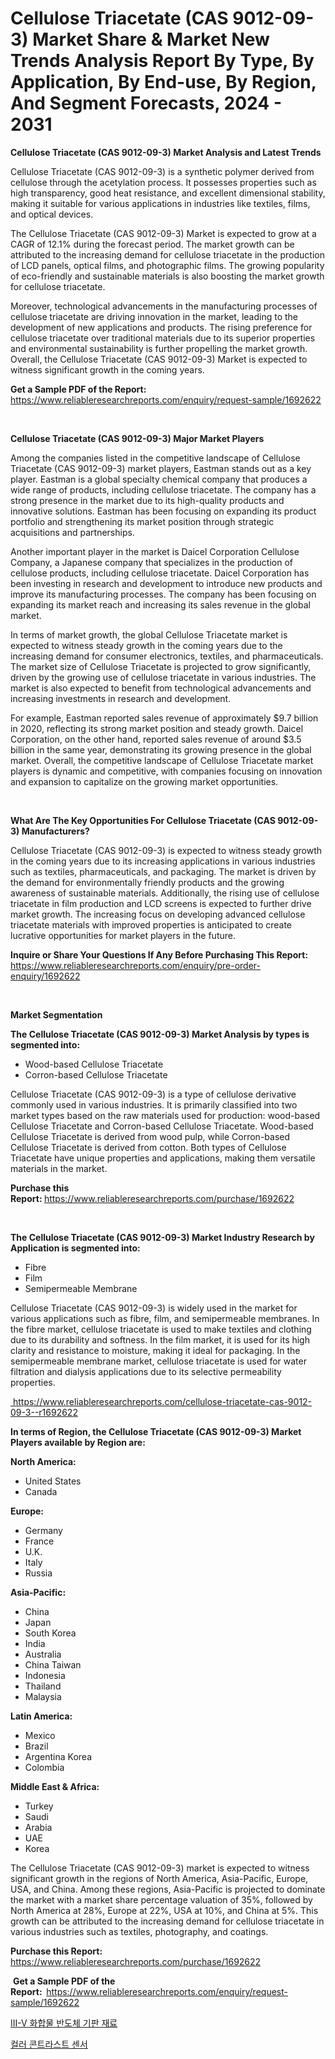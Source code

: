 <p><h1>Cellulose Triacetate (CAS 9012-09-3) Market Share & Market New Trends Analysis Report By Type, By Application, By End-use, By Region, And Segment Forecasts, 2024 - 2031</h1></p><p><strong>Cellulose Triacetate (CAS 9012-09-3) Market Analysis and Latest Trends</strong></p>
<p><p>Cellulose Triacetate (CAS 9012-09-3) is a synthetic polymer derived from cellulose through the acetylation process. It possesses properties such as high transparency, good heat resistance, and excellent dimensional stability, making it suitable for various applications in industries like textiles, films, and optical devices.</p><p>The Cellulose Triacetate (CAS 9012-09-3) Market is expected to grow at a CAGR of 12.1% during the forecast period. The market growth can be attributed to the increasing demand for cellulose triacetate in the production of LCD panels, optical films, and photographic films. The growing popularity of eco-friendly and sustainable materials is also boosting the market growth for cellulose triacetate.</p><p>Moreover, technological advancements in the manufacturing processes of cellulose triacetate are driving innovation in the market, leading to the development of new applications and products. The rising preference for cellulose triacetate over traditional materials due to its superior properties and environmental sustainability is further propelling the market growth. Overall, the Cellulose Triacetate (CAS 9012-09-3) Market is expected to witness significant growth in the coming years.</p></p>
<p><strong>Get a Sample PDF of the Report:&nbsp;</strong> <a href="https://www.reliableresearchreports.com/enquiry/request-sample/1692622">https://www.reliableresearchreports.com/enquiry/request-sample/1692622</a></p>
<p>&nbsp;</p>
<p><strong>Cellulose Triacetate (CAS 9012-09-3) Major Market Players</strong></p>
<p><p>Among the companies listed in the competitive landscape of Cellulose Triacetate (CAS 9012-09-3) market players, Eastman stands out as a key player. Eastman is a global specialty chemical company that produces a wide range of products, including cellulose triacetate. The company has a strong presence in the market due to its high-quality products and innovative solutions. Eastman has been focusing on expanding its product portfolio and strengthening its market position through strategic acquisitions and partnerships.</p><p>Another important player in the market is Daicel Corporation Cellulose Company, a Japanese company that specializes in the production of cellulose products, including cellulose triacetate. Daicel Corporation has been investing in research and development to introduce new products and improve its manufacturing processes. The company has been focusing on expanding its market reach and increasing its sales revenue in the global market.</p><p>In terms of market growth, the global Cellulose Triacetate market is expected to witness steady growth in the coming years due to the increasing demand for consumer electronics, textiles, and pharmaceuticals. The market size of Cellulose Triacetate is projected to grow significantly, driven by the growing use of cellulose triacetate in various industries. The market is also expected to benefit from technological advancements and increasing investments in research and development.</p><p>For example, Eastman reported sales revenue of approximately $9.7 billion in 2020, reflecting its strong market position and steady growth. Daicel Corporation, on the other hand, reported sales revenue of around $3.5 billion in the same year, demonstrating its growing presence in the global market. Overall, the competitive landscape of Cellulose Triacetate market players is dynamic and competitive, with companies focusing on innovation and expansion to capitalize on the growing market opportunities.</p></p>
<p>&nbsp;</p>
<p><strong>What Are The Key Opportunities For Cellulose Triacetate (CAS 9012-09-3) Manufacturers?</strong></p>
<p><p>Cellulose Triacetate (CAS 9012-09-3) is expected to witness steady growth in the coming years due to its increasing applications in various industries such as textiles, pharmaceuticals, and packaging. The market is driven by the demand for environmentally friendly products and the growing awareness of sustainable materials. Additionally, the rising use of cellulose triacetate in film production and LCD screens is expected to further drive market growth. The increasing focus on developing advanced cellulose triacetate materials with improved properties is anticipated to create lucrative opportunities for market players in the future.</p></p>
<p><strong>Inquire or Share Your Questions If Any Before Purchasing This Report:</strong> <a href="https://www.reliableresearchreports.com/enquiry/pre-order-enquiry/1692622">https://www.reliableresearchreports.com/enquiry/pre-order-enquiry/1692622</a></p>
<p>&nbsp;</p>
<p><strong>Market Segmentation</strong></p>
<p><strong>The Cellulose Triacetate (CAS 9012-09-3) Market Analysis by types is segmented into:</strong></p>
<p><ul><li>Wood-based Cellulose Triacetate</li><li>Corron-based Cellulose Triacetate</li></ul></p>
<p><p>Cellulose Triacetate (CAS 9012-09-3) is a type of cellulose derivative commonly used in various industries. It is primarily classified into two market types based on the raw materials used for production: wood-based Cellulose Triacetate and Corron-based Cellulose Triacetate. Wood-based Cellulose Triacetate is derived from wood pulp, while Corron-based Cellulose Triacetate is derived from cotton. Both types of Cellulose Triacetate have unique properties and applications, making them versatile materials in the market.</p></p>
<p><strong>Purchase this Report:&nbsp;</strong><a href="https://www.reliableresearchreports.com/purchase/1692622">https://www.reliableresearchreports.com/purchase/1692622</a></p>
<p>&nbsp;</p>
<p><strong>The Cellulose Triacetate (CAS 9012-09-3) Market Industry Research by Application is segmented into:</strong></p>
<p><ul><li>Fibre</li><li>Film</li><li>Semipermeable Membrane</li></ul></p>
<p><p>Cellulose Triacetate (CAS 9012-09-3) is widely used in the market for various applications such as fibre, film, and semipermeable membranes. In the fibre market, cellulose triacetate is used to make textiles and clothing due to its durability and softness. In the film market, it is used for its high clarity and resistance to moisture, making it ideal for packaging. In the semipermeable membrane market, cellulose triacetate is used for water filtration and dialysis applications due to its selective permeability properties.</p></p>
<p><a href="https://www.reliableresearchreports.com/cellulose-triacetate-cas-9012-09-3--r1692622">&nbsp;https://www.reliableresearchreports.com/cellulose-triacetate-cas-9012-09-3--r1692622</a></p>
<p><strong>In terms of Region, the Cellulose Triacetate (CAS 9012-09-3) Market Players available by Region are:</strong></p>
<p>
    <p> <strong> North America: </strong>
        <ul>
            <li>United States</li>
            <li>Canada</li>
        </ul>
        </p> 
    <p> <strong> Europe: </strong>
        <ul>
            <li>Germany</li>
            <li>France</li>
            <li>U.K.</li>
            <li>Italy</li>
            <li>Russia</li>
        </ul>
        </p> 
    <p> <strong> Asia-Pacific: </strong>
        <ul>
            <li>China</li>
            <li>Japan</li>
            <li>South Korea</li>
            <li>India</li>
            <li>Australia</li>
            <li>China Taiwan</li>
            <li>Indonesia</li>
            <li>Thailand</li>
            <li>Malaysia</li>
        </ul>
        </p> 
    <p> <strong> Latin America: </strong>
        <ul>
            <li>Mexico</li>
            <li>Brazil</li>
            <li>Argentina Korea</li>
            <li>Colombia</li>
        </ul>
        </p> 
    <p> <strong> Middle East & Africa: </strong>
        <ul>
            <li>Turkey</li>
            <li>Saudi</li>
            <li>Arabia</li>
            <li>UAE</li>
            <li>Korea</li>
        </ul>
    </p>
    </p>
<p><p>The Cellulose Triacetate (CAS 9012-09-3) market is expected to witness significant growth in the regions of North America, Asia-Pacific, Europe, USA, and China. Among these regions, Asia-Pacific is projected to dominate the market with a market share percentage valuation of 35%, followed by North America at 28%, Europe at 22%, USA at 10%, and China at 5%. This growth can be attributed to the increasing demand for cellulose triacetate in various industries such as textiles, photography, and coatings.</p></p>
<p><strong>Purchase this Report: </strong><a href="https://www.reliableresearchreports.com/purchase/1692622">https://www.reliableresearchreports.com/purchase/1692622</a></p>
<p>&nbsp;<strong>Get a Sample PDF of the Report:&nbsp;&nbsp;</strong><a href="https://www.reliableresearchreports.com/enquiry/request-sample/1692622">https://www.reliableresearchreports.com/enquiry/request-sample/1692622</a></p>
<p><strong></strong></p>
<p><p><a href="https://medium.com/@tarynhermanii/iii-v-%ED%99%94%ED%95%A9%EB%AC%BC%EB%B0%98%EB%8F%84%EC%B2%B4-%EA%B8%B0%ED%8C%90-%EC%86%8C%EC%9E%AC-%EC%8B%9C%EC%9E%A5%EC%9D%80-%EC%8B%9C%EC%9E%A5-%EC%A0%90%EC%9C%A0%EC%9C%A8-%EA%B7%9C%EB%AA%A8-%EB%B0%8F-2031%EB%85%84%EA%B9%8C%EC%A7%80-%EC%98%88%EC%83%81%EB%90%98%EB%8A%94-%EC%98%88%EC%B8%A1%EC%97%90-%EC%A4%91%EC%A0%90%EC%9D%84-%EB%91%90%EA%B3%A0-%EC%9E%88%EC%8A%B5%EB%8B%88%EB%8B%A4-cedd969080cc">III-V 화합물 반도체 기판 재료</a></p><p><a href="https://medium.com/@allanchulist567567jdf/2024%EB%85%84%EB%B6%80%ED%84%B0-2031%EB%85%84%EA%B9%8C%EC%A7%80%EC%9D%98-%EC%8B%9C%EA%B8%B0%EC%97%90-%EB%8C%80%ED%95%B4-%EC%98%88%EC%B8%A1%EB%90%9C-%EC%BB%AC%EB%9F%AC-%EC%BD%98%ED%8A%B8%EB%9D%BC%EC%8A%A4%ED%8A%B8-%EC%84%BC%EC%84%9C-%EC%8B%9C%EC%9E%A5-%EB%B6%84%EC%84%9D-%EB%B0%8F-%EA%B7%9C%EB%AA%A8%EC%9E%85%EB%8B%88%EB%8B%A4-e03cbba17a22">컬러 콘트라스트 센서</a></p></p>